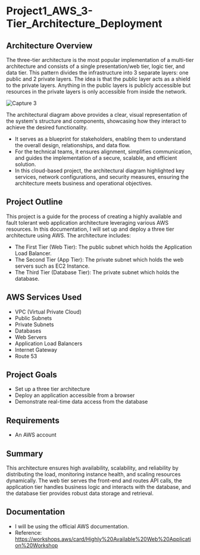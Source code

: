 # Project1_AWS_3-Tier_Architecture_Deployment
## Architecture Overview
The three-tier architecture is the most popular implementation of a multi-tier architecture and consists of a single presentation/web tier, logic tier, and data tier. This pattern divides the infrastructure into 3 separate layers: one public and 2 private layers. The idea is that the public layer acts as a shield to the private layers. Anything in the public layers is publicly accessible but resources in the private layers is only accessible from inside the network.


![Capture 3](https://github.com/user-attachments/assets/56d0874f-1c28-4f3a-853e-557ba2fac9c4)


The architectural diagram above provides a clear, visual representation of the system's structure and components, showcasing how they interact to achieve the desired functionality. 
* It serves as a blueprint for stakeholders, enabling them to understand the overall design, relationships, and data flow.
* For the technical teams, it ensures alignment, simplifies communication, and guides the implementation of a secure, scalable, and efficient solution.
* In this cloud-based project, the architectural diagram highlighted key services, network configurations, and security measures, ensuring the architecture meets business and operational objectives.
## Project Outline
This project is a guide for the process of creating a highly available and fault tolerant web application architecture leveraging various AWS resources.
In this documentation, I will set up and deploy a three tier architecture using AWS. The architecture includes:
* The First Tier (Web Tier): The public subnet which holds the Application Load Balancer.
* The Second Tier (App Tier): The private subnet which holds the web servers such as EC2 Instance.
* The Third Tier (Database Tier): The private subnet which holds the database.
## AWS Services Used
* VPC (Virtual Private Cloud)
* Public Subnets
* Private Subnets
* Databases
* Web Servers
* Application Load Balancers
* Internet Gateway
* Route 53 
## Project Goals
* Set up a three tier architecture
* Deploy an application accessible from a browser
* Demonstrate real-time data access from the database
## Requirements
* An AWS account
## Summary
This architecture ensures high availability, scalability, and reliability by distributing the load, monitoring instance health, and scaling resources dynamically. The web tier serves the front-end and routes API calls, the application tier handles business logic and interacts with the database, and the database tier provides robust data storage and retrieval.
## Documentation
* I will be using the official AWS documentation.
* Reference: https://workshops.aws/card/Highly%20Available%20Web%20Application%20Workshop 
